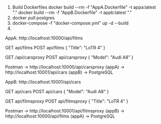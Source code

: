 1. Build Dockerfiles
docker build --rm -f "AppA.Dockerfile" -t appa:latest "."
docker build --rm -f "AppB.Dockerfile" -t appb:latest "."
2. docker pull postgres
3. docker-compose -f "docker-compose.yml" up -d --build
4. 

AppA:
http://localhost:10000/api/films

GET api/films
POST api/films
{
	"Title": "LoTR 4"
}

GET /api/carsproxy
POST api/carsproxy
{
	"Model": "Audi A8"
}

Postman -> http://localhost:10000/api/carsproxy (appA) -> http://localhost:10001/api/cars (appB) -> PostgreSQL

AppB:
http://localhost:10001/api/cars

GET api/cars
POST api/cars
{
	"Model": "Audi A8"
}

GET api/filmsproxy
POST api/filmsproxy
{
	"Title": "LoTR 4"
}

Postman -> http://localhost:10001/api/filmsproxy (appB) -> http://localhost:10000/api/films (appA) -> PostgreSQL
